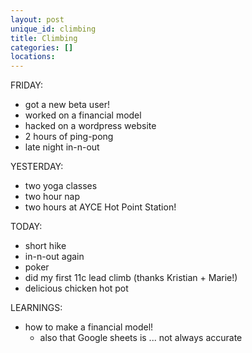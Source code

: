 ```yaml
---
layout: post
unique_id: climbing
title: Climbing
categories: []
locations: 
---
```


FRIDAY:
* got a new beta user!
* worked on a financial model
* hacked on a wordpress website
* 2 hours of ping-pong
* late night in-n-out

YESTERDAY:
* two yoga classes
* two hour nap
* two hours at AYCE Hot Point Station!

TODAY:
* short hike
* in-n-out again
* poker
* did my first 11c lead climb (thanks Kristian + Marie!)
* delicious chicken hot pot

LEARNINGS:
* how to make a financial model!
  * also that Google sheets is ... not always accurate
